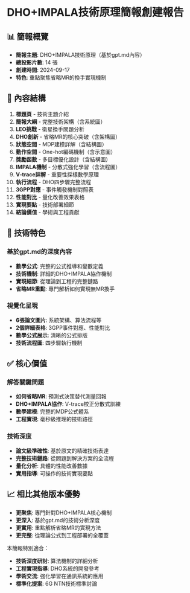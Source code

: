 # DHO+IMPALA技術原理簡報創建報告

## 📊 簡報概覽
- **簡報主題**: DHO+IMPALA技術原理（基於gpt.md內容）
- **總投影片數**: 14 張
- **創建時間**: 2024-09-17
- **特色**: 重點聚焦省略MR的換手實現機制

## 🎯 內容結構
1. **標題頁** - 技術主題介紹
2. **簡報大綱** - 完整技術架構（含系統圖）
3. **LEO挑戰** - 衛星換手問題分析
4. **DHO創新** - 省略MR的核心突破（含架構圖）
5. **狀態空間** - MDP建模詳解（含結構圖）
6. **動作空間** - One-hot編碼機制（含示意圖）
7. **獎勵函數** - 多目標優化設計（含結構圖）
8. **IMPALA機制** - 分散式強化學習（含流程圖）
9. **V-trace詳解** - 重要性採樣數學原理
10. **執行流程** - DHO四步驟完整流程
11. **3GPP對應** - 事件觸發機制對照表
12. **性能對比** - 量化改善效果表格
13. **實現要點** - 技術部署細節
14. **結論價值** - 學術與工程貢獻

## 🔬 技術特色
### 基於gpt.md的深度內容
- **數學公式**: 完整的公式推導和變數定義
- **技術機制**: 詳細的DHO+IMPALA協作機制
- **實現細節**: 從理論到工程的完整鏈路
- **省略MR重點**: 專門解析如何實現無MR換手

### 視覺化呈現
- **6張論文圖片**: 系統架構、算法流程等
- **2個詳細表格**: 3GPP事件對應、性能對比
- **數學公式展示**: 清晰的公式排版
- **技術流程圖**: 四步驟執行機制

## ✅ 核心價值
### 解答關鍵問題
- **如何省略MR**: 預測式決策替代測量回報
- **DHO+IMPALA協作**: V-trace校正分散式訓練
- **數學建模**: 完整的MDP公式體系
- **工程實現**: 毫秒級推理的技術路徑

### 技術深度
- **論文級準確性**: 基於原文的精確技術表達
- **完整技術鏈路**: 從問題到解決方案的全流程
- **量化分析**: 具體的性能改善數據
- **實用指導**: 可操作的技術實現要點

## 📈 相比其他版本優勢
- **更聚焦**: 專門針對DHO+IMPALA核心機制
- **更深入**: 基於gpt.md的技術分析深度
- **更實用**: 重點解析省略MR的實現方法
- **更完整**: 從理論公式到工程部署的全覆蓋

本簡報特別適合：
- **技術深度研討**: 算法機制的詳細分析
- **工程實現指導**: DHO系統的開發參考
- **學術交流**: 強化學習在通訊系統的應用
- **標準化提案**: 6G NTN技術標準討論
